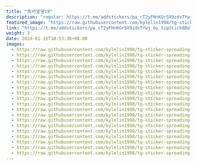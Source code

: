 ```yaml
---
title: "乖巧宝宝19"
description: "regular: https://t.me/addstickers/pa_cT2yFHnKOr5X9zdvTYwj_by_SigStick8Bot"
featured_image: "https://raw.githubusercontent.com/kylelin1998/tg-sticker-spreading-worldwide-images/main/img/bc84033f-3841-4bb5-b7d4-338fc1854519.jpg"
link: "https://t.me/addstickers/pa_cT2yFHnKOr5X9zdvTYwj_by_SigStick8Bot"
weight: 3
date: 2024-01-16T18:53:36+08:00
images:
  - https://raw.githubusercontent.com/kylelin1998/tg-sticker-spreading-worldwide-images/main/img/bc84033f-3841-4bb5-b7d4-338fc1854519.jpg
  - https://raw.githubusercontent.com/kylelin1998/tg-sticker-spreading-worldwide-images/main/img/2d39162b-bf77-4fff-8b7c-cfb347c46108.jpg
  - https://raw.githubusercontent.com/kylelin1998/tg-sticker-spreading-worldwide-images/main/img/ecc36c8a-5dba-4c16-beab-1a22c3123705.jpg
  - https://raw.githubusercontent.com/kylelin1998/tg-sticker-spreading-worldwide-images/main/img/2829f0ba-c343-4de3-9f1f-496287150f23.jpg
  - https://raw.githubusercontent.com/kylelin1998/tg-sticker-spreading-worldwide-images/main/img/56019969-1ebf-4a14-a8c3-3fe641d45944.jpg
  - https://raw.githubusercontent.com/kylelin1998/tg-sticker-spreading-worldwide-images/main/img/f0d2d86d-04c8-454f-8958-bbf96699374a.jpg
  - https://raw.githubusercontent.com/kylelin1998/tg-sticker-spreading-worldwide-images/main/img/84349de7-606d-4fab-9ef2-afa5bf07e3fe.jpg
  - https://raw.githubusercontent.com/kylelin1998/tg-sticker-spreading-worldwide-images/main/img/fabe1690-1025-49a0-963c-8ccbabbb9774.jpg
  - https://raw.githubusercontent.com/kylelin1998/tg-sticker-spreading-worldwide-images/main/img/db3cea3f-595c-4572-ad66-48f0e316e34f.jpg
  - https://raw.githubusercontent.com/kylelin1998/tg-sticker-spreading-worldwide-images/main/img/a268cf0c-be48-4be7-a0a7-f1807ee3141e.jpg
  - https://raw.githubusercontent.com/kylelin1998/tg-sticker-spreading-worldwide-images/main/img/c8fff81d-9978-4fa0-9dcc-21690fd3db97.jpg
  - https://raw.githubusercontent.com/kylelin1998/tg-sticker-spreading-worldwide-images/main/img/b2a3d8ad-cfc7-414d-8a9b-3289e79129f0.jpg
  - https://raw.githubusercontent.com/kylelin1998/tg-sticker-spreading-worldwide-images/main/img/abf6d100-8d09-46f5-a131-6f737068a46c.jpg
  - https://raw.githubusercontent.com/kylelin1998/tg-sticker-spreading-worldwide-images/main/img/b197abe7-167b-4dde-9f36-9907b2e81297.jpg
  - https://raw.githubusercontent.com/kylelin1998/tg-sticker-spreading-worldwide-images/main/img/6e63ed3d-cb1f-4ae0-ad7b-69828ecf489f.jpg
  - https://raw.githubusercontent.com/kylelin1998/tg-sticker-spreading-worldwide-images/main/img/20314dee-89ff-410b-a54f-4a1b231fd911.jpg
  - https://raw.githubusercontent.com/kylelin1998/tg-sticker-spreading-worldwide-images/main/img/8efec4fd-7b9b-46ec-83e1-fa9557b7821c.jpg
  - https://raw.githubusercontent.com/kylelin1998/tg-sticker-spreading-worldwide-images/main/img/286a26bb-af86-4622-8ff0-4173b127bd84.jpg
  - https://raw.githubusercontent.com/kylelin1998/tg-sticker-spreading-worldwide-images/main/img/231f8849-414b-45c6-a99c-f9e943bccdc3.jpg
  - https://raw.githubusercontent.com/kylelin1998/tg-sticker-spreading-worldwide-images/main/img/867328eb-c851-4de9-8a56-5d7c43c1be3b.jpg
---
```

